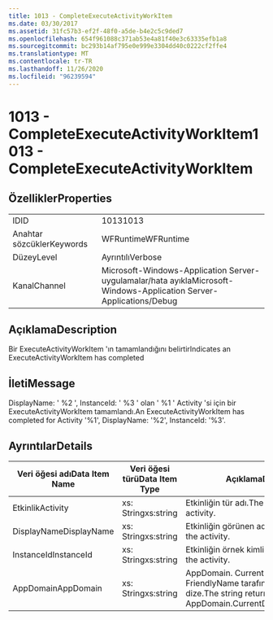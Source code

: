 ```yaml
---
title: 1013 - CompleteExecuteActivityWorkItem
ms.date: 03/30/2017
ms.assetid: 31fc57b3-ef2f-48f0-a5de-b4e2c5c9ded7
ms.openlocfilehash: 654f961088c371ab53e4a81f40e3c63335efb1a8
ms.sourcegitcommit: bc293b14af795e0e999e3304dd40c0222cf2ffe4
ms.translationtype: MT
ms.contentlocale: tr-TR
ms.lasthandoff: 11/26/2020
ms.locfileid: "96239594"
---
```

# <a name="1013---completeexecuteactivityworkitem"></a><span data-ttu-id="07a2f-102">1013 - CompleteExecuteActivityWorkItem</span><span class="sxs-lookup"><span data-stu-id="07a2f-102">1013 - CompleteExecuteActivityWorkItem</span></span>

## <a name="properties"></a><span data-ttu-id="07a2f-103">Özellikler</span><span class="sxs-lookup"><span data-stu-id="07a2f-103">Properties</span></span>  
  
|||  
|-|-|  
|<span data-ttu-id="07a2f-104">ID</span><span class="sxs-lookup"><span data-stu-id="07a2f-104">ID</span></span>|<span data-ttu-id="07a2f-105">1013</span><span class="sxs-lookup"><span data-stu-id="07a2f-105">1013</span></span>|  
|<span data-ttu-id="07a2f-106">Anahtar sözcükler</span><span class="sxs-lookup"><span data-stu-id="07a2f-106">Keywords</span></span>|<span data-ttu-id="07a2f-107">WFRuntime</span><span class="sxs-lookup"><span data-stu-id="07a2f-107">WFRuntime</span></span>|  
|<span data-ttu-id="07a2f-108">Düzey</span><span class="sxs-lookup"><span data-stu-id="07a2f-108">Level</span></span>|<span data-ttu-id="07a2f-109">Ayrıntılı</span><span class="sxs-lookup"><span data-stu-id="07a2f-109">Verbose</span></span>|  
|<span data-ttu-id="07a2f-110">Kanal</span><span class="sxs-lookup"><span data-stu-id="07a2f-110">Channel</span></span>|<span data-ttu-id="07a2f-111">Microsoft-Windows-Application Server-uygulamalar/hata ayıkla</span><span class="sxs-lookup"><span data-stu-id="07a2f-111">Microsoft-Windows-Application Server-Applications/Debug</span></span>|  
  
## <a name="description"></a><span data-ttu-id="07a2f-112">Açıklama</span><span class="sxs-lookup"><span data-stu-id="07a2f-112">Description</span></span>  

 <span data-ttu-id="07a2f-113">Bir ExecuteActivityWorkItem 'ın tamamlandığını belirtir</span><span class="sxs-lookup"><span data-stu-id="07a2f-113">Indicates an ExecuteActivityWorkItem has completed</span></span>  
  
## <a name="message"></a><span data-ttu-id="07a2f-114">İleti</span><span class="sxs-lookup"><span data-stu-id="07a2f-114">Message</span></span>  

 <span data-ttu-id="07a2f-115">DisplayName: ' %2 ', InstanceId: ' %3 ' olan ' %1 ' Activity 'si için bir ExecuteActivityWorkItem tamamlandı.</span><span class="sxs-lookup"><span data-stu-id="07a2f-115">An ExecuteActivityWorkItem has completed for Activity '%1', DisplayName: '%2', InstanceId: '%3'.</span></span>  
  
## <a name="details"></a><span data-ttu-id="07a2f-116">Ayrıntılar</span><span class="sxs-lookup"><span data-stu-id="07a2f-116">Details</span></span>  
  
|<span data-ttu-id="07a2f-117">Veri öğesi adı</span><span class="sxs-lookup"><span data-stu-id="07a2f-117">Data Item Name</span></span>|<span data-ttu-id="07a2f-118">Veri öğesi türü</span><span class="sxs-lookup"><span data-stu-id="07a2f-118">Data Item Type</span></span>|<span data-ttu-id="07a2f-119">Açıklama</span><span class="sxs-lookup"><span data-stu-id="07a2f-119">Description</span></span>|  
|--------------------|--------------------|-----------------|  
|<span data-ttu-id="07a2f-120">Etkinlik</span><span class="sxs-lookup"><span data-stu-id="07a2f-120">Activity</span></span>|<span data-ttu-id="07a2f-121">xs: String</span><span class="sxs-lookup"><span data-stu-id="07a2f-121">xs:string</span></span>|<span data-ttu-id="07a2f-122">Etkinliğin tür adı.</span><span class="sxs-lookup"><span data-stu-id="07a2f-122">The type name of the activity.</span></span>|  
|<span data-ttu-id="07a2f-123">DisplayName</span><span class="sxs-lookup"><span data-stu-id="07a2f-123">DisplayName</span></span>|<span data-ttu-id="07a2f-124">xs: String</span><span class="sxs-lookup"><span data-stu-id="07a2f-124">xs:string</span></span>|<span data-ttu-id="07a2f-125">Etkinliğin görünen adı.</span><span class="sxs-lookup"><span data-stu-id="07a2f-125">The display name of the activity.</span></span>|  
|<span data-ttu-id="07a2f-126">InstanceId</span><span class="sxs-lookup"><span data-stu-id="07a2f-126">InstanceId</span></span>|<span data-ttu-id="07a2f-127">xs: String</span><span class="sxs-lookup"><span data-stu-id="07a2f-127">xs:string</span></span>|<span data-ttu-id="07a2f-128">Etkinliğin örnek kimliği.</span><span class="sxs-lookup"><span data-stu-id="07a2f-128">The instance id of the activity.</span></span>|  
|<span data-ttu-id="07a2f-129">AppDomain</span><span class="sxs-lookup"><span data-stu-id="07a2f-129">AppDomain</span></span>|<span data-ttu-id="07a2f-130">xs: String</span><span class="sxs-lookup"><span data-stu-id="07a2f-130">xs:string</span></span>|<span data-ttu-id="07a2f-131">AppDomain. CurrentDomain. FriendlyName tarafından döndürülen dize.</span><span class="sxs-lookup"><span data-stu-id="07a2f-131">The string returned by AppDomain.CurrentDomain.FriendlyName.</span></span>|
